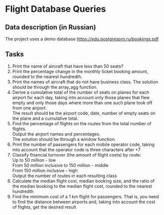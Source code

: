 # Flight Database Queries
## Data description (in Russian)
The project uses a demo database https://edu.postgrespro.ru/bookings.pdf
## Tasks
1. Print the name of aircraft that have less than 50 seats?
2. Print the percentage change in the monthly ticket booking amount, rounded to the nearest hundredth.
3. Print the names of aircraft that do not have business class. The solution should be through the array_agg function.
4. Derive a cumulative total of the number of seats on planes for each airport for each day, taking into account only those planes that flew empty and only those days where more than one such plane took off from one airport.\
The result should be the airport code, date, number of empty seats on the plane and a cumulative total.
5. Find the percentage of flights on the routes from the total number of flights.\
Output the airport names and percentages.\
The solution should be through a window function.
6. Print the number of passengers for each mobile operator code, taking into account that the operator code is three characters after +7
7. Classify financial turnover (the amount of flight costs) by route: \
Up to 50 million - low \
From 50 million inclusive to 150 million - middle \
From 150 million inclusive - high \
Output the number of routes in each resulting class
8. Calculate the median flight cost, median booking size, and the ratio of the median booking to the median flight cost, rounded to the nearest hundredth
9. Find the minimum cost of a 1 km flight for passengers. That is, you need to find the distance between airports and, taking into account the cost of flights, get the desired result
